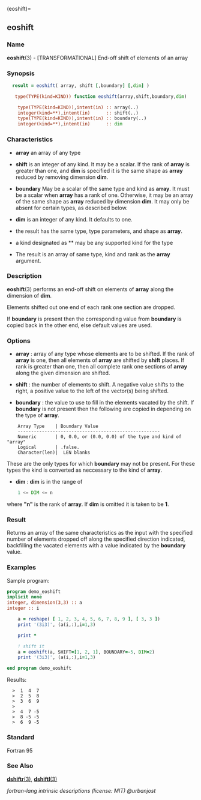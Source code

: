 (eoshift)=
## eoshift

### **Name**

**eoshift**(3) - \[TRANSFORMATIONAL\] End-off shift of elements of an array

### **Synopsis**

```fortran
  result = eoshift( array, shift [,boundary] [,dim] )
```

```fortran
   type(TYPE(kind=KIND)) function eoshift(array,shift,boundary,dim)

    type(TYPE(kind=KIND)),intent(in) :: array(..)
    integer(kind=**),intent(in)      :: shift(..)
    type(TYPE(kind=KIND)),intent(in) :: boundary(..)
    integer(kind=**),intent(in)      :: dim
```

### **Characteristics**

- **array** an array of any type
- **shift** is an integer of any kind. It may be a scalar.
  If the rank of **array** is greater than one, and **dim** is
  specified it is the same shape as **array** reduced by removing
  dimension **dim**.
- **boundary** May be a scalar of the same type and kind as **array**.
  It must be a scalar when **array** has a rank of one. Otherwise, it
  may be an array of the same shape as **array** reduced by dimension
  **dim**. It may only be absent for certain types, as described below.
- **dim** is an integer of any kind. It defaults to one.
- the result has the same type, type parameters, and shape as **array**.
- a kind designated as \*\* may be any supported kind for the type

- The result is an array of same type, kind and rank as the **array**
  argument.

### **Description**

**eoshift**(3) performs an end-off shift on elements of **array**
along the dimension of **dim**.

Elements shifted out one end of each rank one section are dropped.

If **boundary** is present then the corresponding value from
**boundary** is copied back in the other end, else default values
are used.

### **Options**

- **array**
  : array of any type whose elements are to be shifted.
  If the rank of **array** is one, then all elements of **array** are
  shifted by **shift** places. If rank is greater than one, then all
  complete rank one sections of **array** along the given dimension
  are shifted.

- **shift**
  : the number of elements to shift. A negative value shifts to the
  right, a positive value to the left of the vector(s) being shifted.

- **boundary**
  : the value to use to fill in the elements vacated by the shift.
  If **boundary** is not present then the following are copied in
  depending on the type of **array**.

```text
    Array Type    | Boundary Value
    -----------------------------------------------------
    Numeric       | 0, 0.0, or (0.0, 0.0) of the type and kind of "array"
    Logical       | .false.
    Character(len)|  LEN blanks
```

These are the only types for which **boundary** may not be present.
For these types the kind is converted as neccessary to the kind of
**array**.

- **dim**
  : **dim** is in the range of

```fortran
    1 <= DIM <= n
```

where **"n"** is the rank of **array**. If **dim** is omitted it
is taken to be **1**.

### **Result**

Returns an array of the same characteristics as the input with the
specified number of elements dropped off along the specified direction
indicated, backfilling the vacated elements with a value indicated by
the **boundary** value.

### **Examples**

Sample program:

```fortran
program demo_eoshift
implicit none
integer, dimension(3,3) :: a
integer :: i

    a = reshape( [ 1, 2, 3, 4, 5, 6, 7, 8, 9 ], [ 3, 3 ])
    print '(3i3)', (a(i,:),i=1,3)

    print *

    ! shift it
    a = eoshift(a, SHIFT=[1, 2, 1], BOUNDARY=-5, DIM=2)
    print '(3i3)', (a(i,:),i=1,3)

end program demo_eoshift
```

Results:

```text
  >  1  4  7
  >  2  5  8
  >  3  6  9
  >
  >  4  7 -5
  >  8 -5 -5
  >  6  9 -5
```

### **Standard**

Fortran 95

### **See Also**

[**dshiftr**(3)](#dshiftr),
[**dshiftl**(3)](#dshiftl)

_fortran-lang intrinsic descriptions (license: MIT) \@urbanjost_
